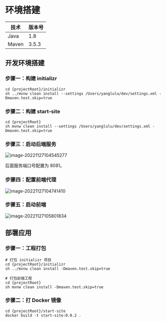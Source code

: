 # 环境搭建

| 技术  | 版本号 |
| ----- | ------ |
| Java  | 1.8    |
| Maven | 3.5.3  |

## 开发环境搭建

### 步骤一：构建 initializr

```shell
cd {projectRoot}/initializr
sh ../mvnw clean install --settings /Users/yanglulu/dev/settings.xml -Dmaven.test.skip=true
```

### 步骤二：构建 start-site

```shell
cd {projectRoot}
sh mvnw clean install --settings /Users/yanglulu/dev/settings.xml -Dmaven.test.skip=true
```

### 步骤三：启动后端服务

![image-20221127104545277](https://technotes.oss-cn-shenzhen.aliyuncs.com/2022/202211271045338.png)

后面服务端口号配置为 8081。

### 步骤四：配置前端代理

![image-20221127104741410](https://technotes.oss-cn-shenzhen.aliyuncs.com/2022/202211271047464.png)

### 步骤五：启动前端

![image-20221127105801834](https://technotes.oss-cn-shenzhen.aliyuncs.com/2022/202211271058880.png)



## 部署应用

### 步骤一：工程打包

```shell
# 打包 initializr 项目
cd {projectRoot}/initializr
sh ../mvnw clean install -Dmaven.test.skip=true

# 打包前端工程
cd {projectRoot}
sh mvnw clean install -Dmaven.test.skip=true
```

### 步骤二：打 Docker 镜像

```shell
cd {projectRoot}/start-site
docker build -t start-site:0.0.2 .
```

